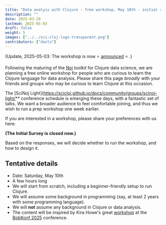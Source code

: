```yaml
---
title: "Data analyis with Clojure - free workshop, May 10th - initial survey"
description: ""
date: 2025-03-29
lastmod: 2025-05-03
draft: false
weight: 5
images: ["../../sci-cloj-logo-transparent.png"]
contributors: ["daslu"]
---
```


(Update, 2025-05-03: The workshop is now :star: [announced](https://scicloj.github.io/scinoj-light-1/workshop.html) :star: .)

Following the maturing of the [Noj](https://scicloj.github.io/noj/) toolkit for Clojure data science, we are planning a free online workshop for people who are curious to learn the Clojure language for data analysis. Please share this page *broadly* with your friends and groups who may be curious to learn Clojure at this occasion.

The [SciNoj Light](https://scicloj.github.io/docs/community/groups/scinoj-light/** conference schedule is emerging these days, with a fantastic set of talks. We want a broader audience to feel comfortable joining, and thus we wish to run a prep workshop one week earlier.

If you are interested in a workshop, please share your preferences with us here:

**(The Initial Survey is closed now.)**

Based on the responses, we will decide whether to run the workshop, and how to design it.

## Tentative details
- Date: Saturday, May 10th
- A few hours long
- We will start from scratch, including a beginner-friendly setup to run Clojure.
- We will assume some background in programming (say, at least 2 years with some programming language).
- We will **not** assume any background in Clojure or data analysis.
- The content will be inspired by Kira Howe's great [workshop](https://bobkonf.de/2025/howe.html) at the [BobKonf 2025](https://bobkonf.de/2025/en/) conference.
